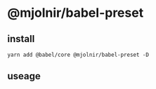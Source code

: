 # @mjolnir/babel-preset

## install
`yarn add @babel/core @mjolnir/babel-preset -D`

## useage

```json
```
